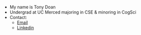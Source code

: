 - My name is Tony Doan
- Undergrad at UC Merced majoring in CSE & minoring in CogSci
- Contact:
  - [Email](ynotdoan@gmail.com)
  - [Linkedin](www.linkedin.com/in/ynotdoan)

<!---
ynotdoan/ynotdoan is a ✨ special ✨ repository because its `README.md` (this file) appears on your GitHub profile.
You can click the Preview link to take a look at your changes.
--->
